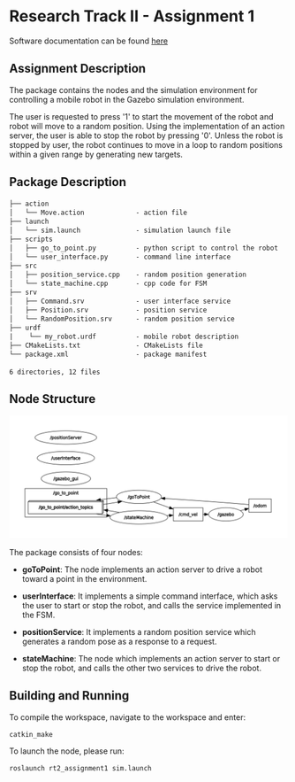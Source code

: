 # Research Track II - Assignment 1

Software documentation can be found [here](https://jerin-joy.github.io/ResearchTrack2_Assignment1/)
## Assignment Description

The package contains the nodes and the simulation environment for controlling a mobile robot in the Gazebo simulation environment. 

The user is requested to press '1' to start the movement of the robot and robot will move to a random position. Using the implementation of an action server, the user is able to stop the robot by pressing '0'. Unless the robot is stopped by user, the robot continues to move in a loop to random positions within a given range by generating new targets.

## Package Description

```
├── action
│   └── Move.action             - action file
├── launch 
│   └── sim.launch              - simulation launch file             
├── scripts
│   ├── go_to_point.py          - python script to control the robot
│   └── user_interface.py       - command line interface
├── src
│   ├── position_service.cpp    - random position generation
│   └── state_machine.cpp       - cpp code for FSM
├── srv
│   ├── Command.srv             - user interface service
│   ├── Position.srv            - position service
│   └── RandomPosition.srv      - random position service 
├── urdf
|    └── my_robot.urdf          - mobile robot description
├── CMakeLists.txt              - CMakeLists file
└── package.xml                 - package manifest

6 directories, 12 files
```

## Node Structure

![Package Tree](action_server.png)

The package consists of four nodes:
- **goToPoint**: The node implements an action server to
drive a robot toward a point in the environment.

- **userInterface**: It implements a simple command interface, which asks the user to start or stop the robot, and calls the service implemented in the FSM.
  
- **positionService**: It implements a random position service which generates a random pose as a response to a request. 
  
- **stateMachine**: The node which implements an action server to start or stop the robot, and calls the other two services to drive the robot. 

## Building and Running

To compile the workspace, navigate to the workspace and enter:
```
catkin_make
```

To launch the node, please run:
```
roslaunch rt2_assignment1 sim.launch
```

